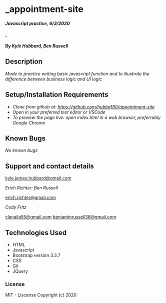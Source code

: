 # _appointment-site

#### _Javascript practice, 6/3/2020_
_
#### By _**Kyle Hubbard, Ben Russell**_

## Description

_Made to practice writing basic javascript function and to illustrate the difference between business logic and UI logic_

## Setup/Installation Requirements
* _Clone from github at: https://github.com/hubba180/appointment-site_
* _Open in your preferred text editor or VSCode_
* _To preview the page live: open index.html in a web browser, preferrably Google Chrome_

## Known Bugs
_No known bugs_

## Support and contact details

kyle.james.hubbard@gmail.com

_Erich Richter:_
_Ben Russell_

erich.richter@gmail.com

_Cody Fritz_

clanalia55@gmail.com
benjaminrussell36@gmail.com

## Technologies Used

* HTML
* Javascript
* Bootstrap version 3.3.7
* CSS
* Git
* JQuery 

### License
MIT - Liscense
Copyright (c) 2020 